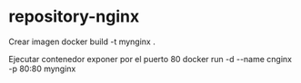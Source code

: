 # repository-nginx

Crear imagen
docker build -t mynginx .

Ejecutar contenedor exponer por el puerto 80
docker run -d --name cnginx -p 80:80 mynginx